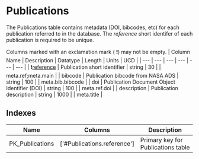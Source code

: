 # Publications
The Publications table contains metadata (DOI, bibcodes, etc) for each publication referred to in the database. The *reference* short identifer of each publication is required to be unique.


Columns marked with an exclamation mark ( :exclamation:) may not be empty.
| Column Name | Description | Datatype | Length | Units  | UCD |
| --- | --- | --- | --- | --- | --- |
| :exclamation:<ins>reference</ins> | Publication short identifier | string | 30 |  | meta.ref;meta.main  |
| bibcode | Publication bibcode from NASA ADS | string | 100 |  | meta.bib.bibcode  |
| doi | Publication Document Object Identifier (DOI) | string | 100 |  | meta.ref.doi  |
| description | Publication description | string | 1000 |  | meta.title  |

## Indexes
| Name | Columns | Description |
| --- | --- | --- |
| PK_Publications | ['#Publications.reference'] | Primary key for Publications table |

